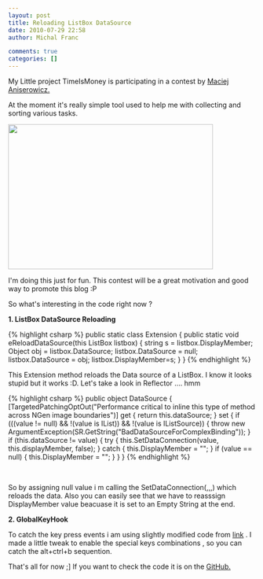 ```yaml
---
layout: post
title: Reloading ListBox DataSource
date: 2010-07-29 22:58
author: Michal Franc

comments: true
categories: []
---
```

My Little project TimeIsMoney is participating in a contest by <a href="http://www.maciejaniserowicz.com/">Maciej Aniserowicz.</a>

At the moment it's really simple tool used to help me with collecting and sorting various tasks.

<a href="http://lammichalfranc.files.wordpress.com/2010/07/timeismoney.png"><img class="aligncenter size-full wp-image-480" title="TimeIsMoney" src="http://lammichalfranc.files.wordpress.com/2010/07/timeismoney.png" alt="" width="417" height="295" /></a>

I'm doing this just for fun. This contest will be a great motivation and good way to promote this blog :P

So what's interesting in the code right now ?

<strong>1. ListBox DataSource Reloading</strong>

{% highlight csharp %}
public static class Extension
{
    public static void eReloadDataSource(this ListBox listbox)
    {
    string s = listbox.DisplayMember;
    Object obj = listbox.DataSource;
    listbox.DataSource = null;
    listbox.DataSource = obj;
    listbox.DisplayMember=s;
    }
}
{% endhighlight %}

This Extension method reloads the Data source of a ListBox. I know it looks stupid but it works :D.
Let's take a look in Reflector …. hmm

{% highlight csharp %}
public object DataSource
{
     [TargetedPatchingOptOut("Performance critical to inline this type of method across NGen image boundaries")]
     get
     {
          return this.dataSource;
     }
     set
     {
          if (((value != null) &amp;&amp; !(value is IList)) &amp;&amp; !(value is IListSource))
     {
     throw new ArgumentException(SR.GetString("BadDataSourceForComplexBinding"));
     }
     if (this.dataSource != value)
     {
          try
          {
               this.SetDataConnection(value, this.displayMember, false);
          }
          catch
          {
               this.DisplayMember = "";
          }
          if (value == null)
          {
               this.DisplayMember = "";
          }
     }
}
{% endhighlight %}

&nbsp;

So by assigning null value i m calling the SetDataConnection(,,,) which reloads the data. Also you can easily see that we have to reasssign DisplayMember value beacuase it is set to an Empty String at the end.

<strong>2. GlobalKeyHook</strong>

To catch the key press events i am using slightly modified code from <a href="http://www.codeproject.com/KB/cs/CSLLKeyboardHook.aspx">link</a> . I made a little tweak to enable the special keys combinations , so you can catch the alt+ctrl+b sequention.

That's all for now ;] If you want to check the code it is on the <a href="http://github.com/Michal Franc
ik/TimeIsMoney">GitHub.</a>
